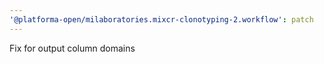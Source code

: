 ```yaml
---
'@platforma-open/milaboratories.mixcr-clonotyping-2.workflow': patch
---
```


Fix for output column domains
